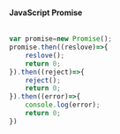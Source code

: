 #### JavaScript Promise

```

```



```javascript
var promise=new Promise();
promise.then((reslove)=>{
	reslove();
    return 0;
}).then((reject)=>{
	reject();
    return 0;
}).then((error)=>{
	console.log(error);
    return 0;
})
```

